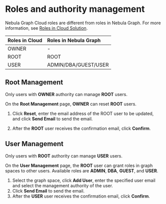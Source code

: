 # Roles and authority management

Nebula Graph Cloud roles are different from roles in Nebula Graph. For more information, see [Roles in Cloud Solution](../4.user-role-description.md).

|Roles in Cloud|Roles in Nebula Graph|
|:---|:---|
|OWNER|-|
|ROOT|ROOT|
|USER|ADMIN/DBA/GUEST/USER|

## Root Management

Only users with **OWNER** authority can manage **ROOT** users.

On the **Root Management** page, **OWNER** can reset **ROOT** users.

1. Click **Reset**, enter the email address of the ROOT user to be updated, and click **Send Email** to send the email. 

2. After the **ROOT** user receives the confirmation email, click **Confirm**.

## User Management

Only users with **ROOT** authority can manage **USER** users.

On the **User Management** page, the **ROOT** user can grant roles in graph spaces to other users. Available roles are **ADMIN**, **DBA**, **GUEST**, and **USER**.

1. Select the graph space, click **Add User**, enter the specified user email and select the management authority of the user. 
2. Click **Send Email** to send the email. 
3. After the **USER** user receives the confirmation email, click **Confirm**.